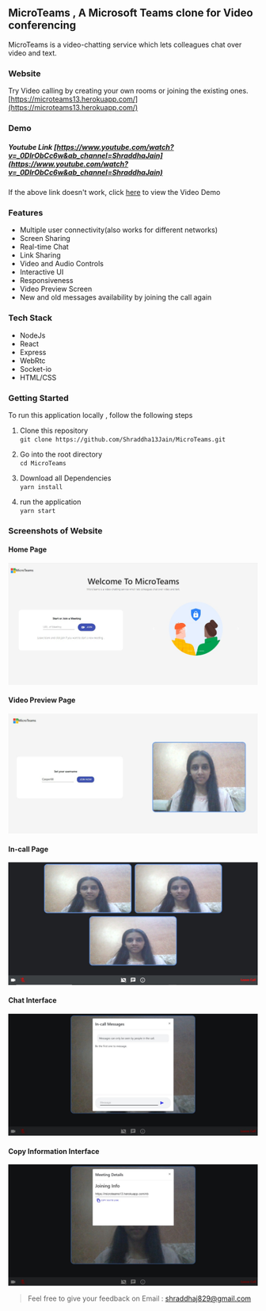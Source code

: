 ## MicroTeams , A Microsoft Teams clone for Video conferencing
MicroTeams is a video-chatting service which lets colleagues chat over video and text.  

### Website
 Try Video calling by creating your own rooms or joining the existing ones.  
  [https://microteams13.herokuapp.com/](https://microteams13.herokuapp.com/)  

### Demo 
##### Youtube Link [https://www.youtube.com/watch?v=_0DlrObCc6w&ab_channel=ShraddhaJain](https://www.youtube.com/watch?v=_0DlrObCc6w&ab_channel=ShraddhaJain)
If the above link doesn't work, click [here](https://drive.google.com/file/d/1tIYTXiMTbes1z1L04Un-G6Cztj4PnBR0/view?usp=sharing) to view the Video Demo

### Features
- Multiple user connectivity(also works for different networks)
- Screen Sharing
- Real-time Chat
- Link Sharing
- Video and Audio Controls
- Interactive UI
- Responsiveness
- Video Preview Screen
- New and old messages availability by joining the call again

### Tech Stack 
- NodeJs
- React 
- Express
- WebRtc
- Socket-io
- HTML/CSS

### Getting Started
To run this application locally , follow the following steps 

1. Clone this repository  
  ` git clone https://github.com/Shraddha13Jain/MicroTeams.git `

2. Go into the root directory  
   ` cd MicroTeams `

3. Download all Dependencies  
   ` yarn install `

4. run the application   
  ` yarn start `
                        

### Screenshots of Website
#### Home Page
<img src="/images/home.jpeg"/>

#### Video Preview Page
<img src="/images/videoPreview.jpeg"/>

#### In-call Page
<img src="/images/inCall.jpeg"/>

#### Chat Interface
<img src="/images/chat.jpeg"/>

#### Copy Information Interface
<img src="/images/meetingDetails.jpeg"/>

> Feel free to give your feedback on Email : shraddhaj829@gmail.com